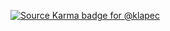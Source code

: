 [![Source Karma badge for @klapec](https://sourcekarma-og.vercel.app/api/klapec/github)](https://sourcekarma.vercel.app/klapec)
